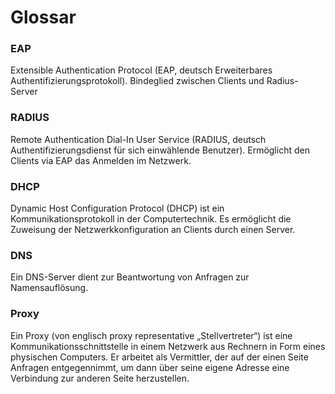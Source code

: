 # Glossar

### EAP
Extensible Authentication Protocol (EAP, deutsch Erweiterbares Authentifizierungsprotokoll). Bindeglied zwischen Clients und Radius-Server

### RADIUS
Remote Authentication Dial-In User Service (RADIUS, deutsch Authentifizierungsdienst für sich einwählende Benutzer). Ermöglicht den Clients via EAP das Anmelden im Netzwerk.

### DHCP
Dynamic Host Configuration Protocol (DHCP) ist ein Kommunikationsprotokoll in der Computertechnik. Es ermöglicht die Zuweisung der Netzwerkkonfiguration an Clients durch einen Server.

### DNS
Ein DNS-Server dient zur Beantwortung von Anfragen zur Namensauflösung.

### Proxy
Ein Proxy (von englisch proxy representative „Stellvertreter“) ist eine Kommunikationsschnittstelle in einem Netzwerk aus Rechnern in Form eines physischen Computers. Er arbeitet als Vermittler, der auf der einen Seite Anfragen entgegennimmt, um dann über seine eigene Adresse eine Verbindung zur anderen Seite herzustellen.